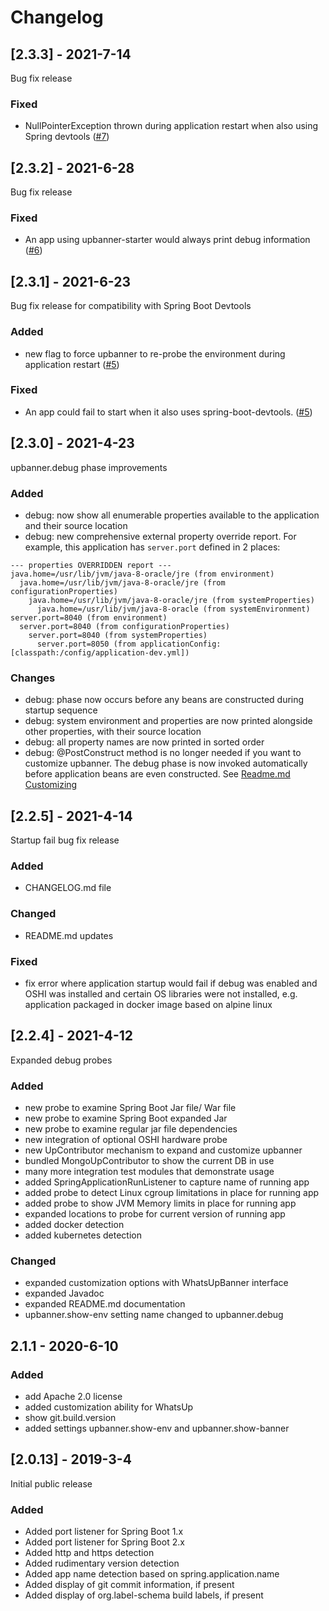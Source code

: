 # Changelog

## [2.3.3] - 2021-7-14
Bug fix release

### Fixed
- NullPointerException thrown during application restart when also using Spring devtools ([#7][i7])

## [2.3.2] - 2021-6-28
Bug fix release

### Fixed
- An app using upbanner-starter would always print debug information ([#6][i6])

## [2.3.1] - 2021-6-23
Bug fix release for compatibility with Spring Boot Devtools

### Added
- new flag to force upbanner to re-probe the environment during application restart ([#5][i5])

### Fixed
- An app could fail to start when it also uses spring-boot-devtools. ([#5][i5])

## [2.3.0] - 2021-4-23
upbanner.debug phase improvements

### Added

- debug: now show all enumerable properties available to the application and their source location
- debug: new comprehensive external property override report.  For example, this application has `server.port` defined in 2 places:

```
--- properties OVERRIDDEN report ---
java.home=/usr/lib/jvm/java-8-oracle/jre (from environment)
  java.home=/usr/lib/jvm/java-8-oracle/jre (from configurationProperties)
    java.home=/usr/lib/jvm/java-8-oracle/jre (from systemProperties)
      java.home=/usr/lib/jvm/java-8-oracle (from systemEnvironment)
server.port=8040 (from environment)
  server.port=8040 (from configurationProperties)
    server.port=8040 (from systemProperties)
      server.port=8050 (from applicationConfig: [classpath:/config/application-dev.yml])

```

### Changes

- debug: phase now occurs before any beans are constructed during startup sequence
- debug: system environment and properties are now printed alongside other properties, with their source location
- debug: all property names are now printed in sorted order
- debug: @PostConstruct method is no longer needed if you want to customize upbanner.  The debug phase is now invoked automatically before application beans are even constructed. See [Readme.md Customizing](Readme.md#customizing)

## [2.2.5] - 2021-4-14

Startup fail bug fix release

### Added

- CHANGELOG.md file

### Changed

- README.md updates

### Fixed

- fix error where application startup would fail if debug was enabled and OSHI was installed and certain OS libraries were not installed, e.g. application packaged in docker image based on alpine linux

## [2.2.4] - 2021-4-12

Expanded debug probes

### Added
- new probe to examine Spring Boot Jar file/ War file
- new probe to examine Spring Boot expanded Jar
- new probe to examine regular jar file dependencies
- new integration of optional OSHI hardware probe
- new UpContributor mechanism to expand and customize upbanner
- bundled MongoUpContributor to show the current DB in use
- many more integration test modules that demonstrate usage
- added SpringApplicationRunListener to capture name of running app
- added probe to detect Linux cgroup limitations in place for running app
- added probe to show JVM Memory limits in place for running app
- expanded locations to probe for current version of running app
- added docker detection
- added kubernetes detection

### Changed
- expanded customization options with WhatsUpBanner interface
- expanded Javadoc
- expanded README.md documentation
- upbanner.show-env setting name changed to upbanner.debug

## 2.1.1 - 2020-6-10

### Added
- add Apache 2.0 license
- added customization ability for WhatsUp
- show git.build.version
- added settings upbanner.show-env and upbanner.show-banner

## [2.0.13] - 2019-3-4
Initial public release

### Added
- Added port listener for Spring Boot 1.x
- Added port listener for Spring Boot 2.x
- Added http and https detection
- Added rudimentary version detection
- Added app name detection based on spring.application.name
- Added display of git commit information, if present
- Added display of org.label-schema build labels, if present

[i5]: https://github.com/gclayburg/upbanner/issues/5
[i6]: https://github.com/gclayburg/upbanner/issues/6
[i7]: https://github.com/gclayburg/upbanner/issues/7
